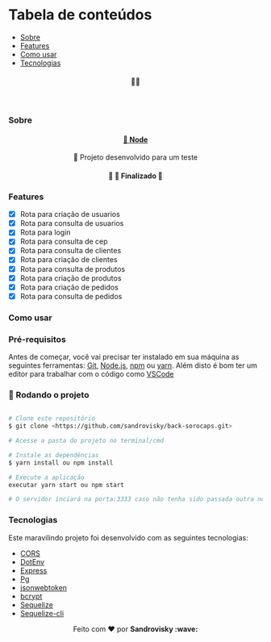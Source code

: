 Tabela de conteúdos
=================
<!--ts-->
   * [Sobre](#Sobre)
   * [Features](#Features)
   * [Como usar](#Como-usar)
   * [Tecnologias](#Principais-tecnologias)
<!--te-->
<h4 align="center">
🦸‍♂️
</h4>

<br>

### Sobre

<h4 align="center">
    <a href="https://nodejs.org/en/">🔗 Node</a>
</h4>

<p align="center">🚀 Projeto desenvolvido para um teste</p>

<h4 align="center"> 
	🚧  🚀 Finalizado  🚧
</h4>

### Features

- [x] Rota para criação de usuarios
- [x] Rota para consulta de usuarios
- [x] Rota para login
- [x] Rota para consulta de cep
- [x] Rota para consulta de clientes
- [x] Rota para criação de clientes
- [x] Rota para consulta de produtos
- [x] Rota para criação de produtos
- [x] Rota para criação de pedidos
- [x] Rota para consulta de pedidos

### Como usar

### Pré-requisitos

Antes de começar, você vai precisar ter instalado em sua máquina as seguintes ferramentas:
[Git](https://git-scm.com), [Node.js](https://nodejs.org/en/), [npm](https://www.npmjs.com/get-npm) ou [yarn](https://classic.yarnpkg.com/en/docs/install/#windows-stable). 
Além disto é bom ter um editor para trabalhar com o código como [VSCode](https://code.visualstudio.com/)

### 🎲 Rodando o projeto

```bash

# Clone este repositório
$ git clone <https://github.com/sandrovisky/back-sorocaps.git>

# Acesse a pasta do projeto no terminal/cmd

# Instale as dependências
$ yarn install ou npm install

# Execute a aplicação 
executar yarn start ou npm start

# O servidor inciará na porta:3333 caso não tenha sido passada outra no .env ou sendo usada - acesse <http://localhost:3333>
```
### Tecnologias
Este maravilindo projeto foi desenvolvido com as seguintes tecnologias:
- [CORS](https://www.npmjs.com/package/cors)
- [DotEnv](https://www.npmjs.com/package/dotenv)
- [Express](https://expressjs.com/pt-br/)
- [Pg](https://www.npmjs.com/package/pg)
- [jsonwebtoken](https://www.npmjs.com/package/jsonwebtoken)
- [bcrypt](https://www.npmjs.com/package/bcrypt)
- [Sequelize](https://sequelize.org/)
- [Sequelize-cli](https://www.npmjs.com/package/sequelize-cli)

<p align="center">Feito com ❤️ por <strong>Sandrovisky :wave: </p>
